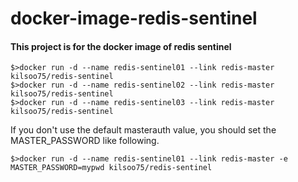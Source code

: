 # docker-image-redis-sentinel

#### This project is for the docker image of redis sentinel

<pre><code>$>docker run -d --name redis-sentinel01 --link redis-master kilsoo75/redis-sentinel
$>docker run -d --name redis-sentinel02 --link redis-master kilsoo75/redis-sentinel
$>docker run -d --name redis-sentinel03 --link redis-master kilsoo75/redis-sentinel</code></pre>

If you don't use the default masterauth value, you should set the MASTER_PASSWORD like following.

<pre><code>$>docker run -d --name redis-sentinel01 --link redis-master -e MASTER_PASSWORD=mypwd kilsoo75/redis-sentinel</code></pre>